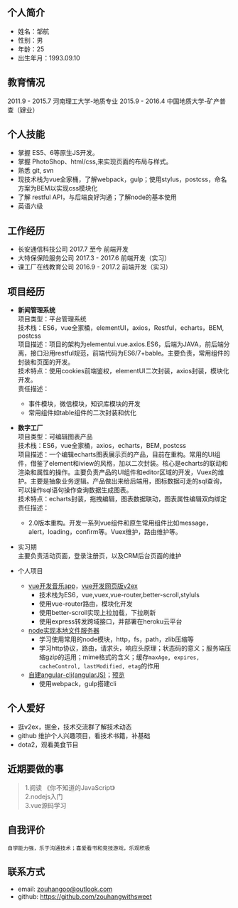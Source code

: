 ## 个人简介
* 姓名：邹航
* 性别：男
* 年龄：25
* 出生年月：1993.09.10

## 教育情况 
2011.9 - 2015.7 河南理工大学-地质专业
2015.9 - 2016.4 中国地质大学-矿产普查（肄业）
## 个人技能
* 掌握 ES5、6等原生JS开发。
* 掌握 PhotoShop、html/css,来实现页面的布局与样式。
* 熟悉 git, svn
* 现技术栈为vue全家桶，了解webpack，gulp；使用stylus，postcss，命名方案为BEM以实现css模块化
* 了解 restful API，与后端良好沟通；了解node的基本使用
* 英语六级

## 工作经历
* 长安通信科技公司 2017.7 至今 前端开发
* 大特保保险服务公司 2017.3 - 2017.6 前端开发（实习）
* 课工厂在线教育公司 2016.9 - 2017.2 前端开发（实习）

## 项目经历
* **新闻管理系统**  
    项目类型：平台管理系统  
    技术栈：ES6，vue全家桶，elementUI，axios，Restful，echarts，BEM, postcss  
    项目描述：项目的架构为elementui.vue.axios.ES6，后端为JAVA，前后端分离，接口沿用restful规范，前端代码为ES6/7+bable。主要负责，常用组件的封装和页面的开发。  
    技术特点：使用cookies前端鉴权，elementUI二次封装，axios封装，模块化开发。  
    责任描述：
    - 事件模块，微信模块，知识库模块的开发
    - 常用组件如table组件的二次封装和优化
* **数字工厂**  
    项目类型：可编辑图表产品  
    技术栈：ES6，vue全家桶，axios，echarts，BEM, postcss  
    项目描述：一个编辑echarts图表展示页的产品，目前在重构。常用的UI组件，借鉴了element和iview的风格，加以二次封装。核心是echarts的联动和渲染和属性的操作。主要负责产品的UI组件和editor区域的开发，Vuex的维护。主要是抽象业务逻辑。产品做出来给后端用，图标数据可走的sql查询，可以操作sql语句操作查询数据生成图表。  
    技术特点：echarts封装，拖拽编辑，图表数据联动，图表属性编辑双向绑定  
    责任描述：
    - 2.0版本重构。开发一系列vue组件和原生常用组件比如message，alert，loading，confirm等。Vuex维护，路由维护等。

* 实习期  
    主要负责活动页面，登录注册页，以及CRM后台页面的维护

* 个人项目  
    - [vue开发音乐app](https://fierce-basin-90527.herokuapp.com/#/singer)，[vue开发网页版v2ex](https://v2ex-vue.herokuapp.com/)
        * 技术栈为ES6，vue,vuex,vue-router,better-scroll,styluls
        * 使用vue-router路由，模块化开发
        * 使用better-scroll实现上拉加载，下拉刷新
        * 使用express转发跨域接口，并部署在heroku云平台
    - [node实现本地文件服务器](https://github.com/zouhangwithsweet/nodeLearn)
        - 学习使用常用的node模块，http，fs，path，zlib压缩等
        - 学习http协议，路由，请求头，响应头原理；状态码的意义；服务端压缩gzip的运用；mime格式的含义；缓存`maxAge, expires, cacheControl, lastModified, etag`的作用
    - [自建angular-cli(angularJS)](https://github.com/zouhangwithsweet/angular-spa)；[预览](https://zouhangwithsweet.github.io/angular-spa/build/#/app/index)
        - 使用webpack，gulp搭建cli



## 个人爱好
* 逛v2ex，掘金，技术交流群了解技术动态
* github 维护个人兴趣项目，看技术书籍，补基础
* dota2，观看美食节目

## 近期要做的事
> 1.阅读 《你不知道的JavaScript》  
 2.nodejs入门  
 3.vue源码学习  

## 自我评价
    自学能力强，乐于沟通技术；喜爱看书和竞技游戏，乐观积极
## 联系方式
* email: zouhangoo@outlook.com
* github: https://github.com/zouhangwithsweet